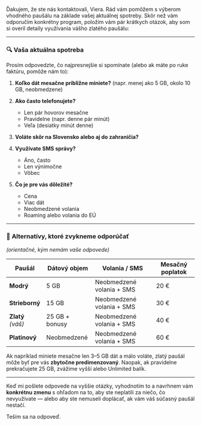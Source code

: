 Ďakujem, že ste nás kontaktovali, Viera. Rád vám pomôžem s výberom vhodného paušálu na základe vašej aktuálnej spotreby. Skôr než vám odporučím konkrétny program, položím vám pár krátkych otázok, aby som si overil detaily využívania vášho zlatého paušálu:

---

### 🔍 **Vaša aktuálna spotreba**

Prosím odpovedzte, čo najpresnejšie si spomínate (alebo ak máte po ruke faktúru, pomôže nám to):

1. **Koľko dát mesačne približne miniete?**
   (napr. menej ako 5 GB, okolo 10 GB, neobmedzene)

2. **Ako často telefonujete?**

   * Len pár hovorov mesačne
   * Pravidelne (napr. denne pár minút)
   * Veľa (desiatky minút denne)

3. **Voláte skôr na Slovensko alebo aj do zahraničia?**

4. **Využívate SMS správy?**

   * Áno, často
   * Len výnimočne
   * Vôbec

5. **Čo je pre vás dôležité?**

   * Cena
   * Viac dát
   * Neobmedzené volania
   * Roaming alebo volania do EÚ

---

### 📝 **Alternatívy, ktoré zvykneme odporúčať**

*(orientačné, kým nemám vaše odpovede)*

| Paušál            | Dátový objem   | Volania / SMS             | Mesačný poplatok |
| ----------------- | -------------- | ------------------------- | ---------------- |
| **Modrý**         | 5 GB           | Neobmedzené volania + SMS | 20 €             |
| **Strieborný**    | 15 GB          | Neobmedzené volania + SMS | 30 €             |
| **Zlatý** *(váš)* | 25 GB + bonusy | Neobmedzené volania + SMS | 40 €             |
| **Platinový**     | Neobmedzené    | Neobmedzené volania + SMS | 60 €             |

Ak napríklad miniete mesačne len 3–5 GB dát a málo voláte, zlatý paušál môže byť pre vás **zbytočne predimenzovaný**. Naopak, ak pravidelne prekračujete 25 GB, zvážime vyšší alebo Unlimited balík.

---

Keď mi pošlete odpovede na vyššie otázky, vyhodnotím to a navrhnem vám **konkrétnu zmenu** s ohľadom na to, aby ste neplatili za niečo, čo nevyužívate — alebo aby ste nemuseli doplácať, ak vám váš súčasný paušál nestačí.

Teším sa na odpoveď.
